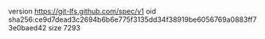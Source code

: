 version https://git-lfs.github.com/spec/v1
oid sha256:ce9d7dead3c2694b6b6e775f3135dd34f38919be6056769a0883ff73e0baed42
size 7293
